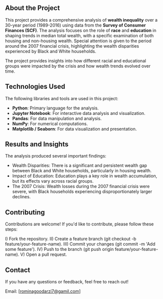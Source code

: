 ## **About the Project**

This project provides a comprehensive analysis of **wealth inequality** over a 30-year period (1989-2016) using data from the **Survey of Consumer Finances (SCF)**. The analysis focuses on the role of **race** and **education** in shaping trends in median total wealth, with a specific examination of both housing and non-housing wealth. Special attention is given to the period around the 2007 financial crisis, highlighting the wealth disparities experienced by Black and White households.  

The project provides insights into how different racial and educational groups were impacted by the crisis and how wealth trends evolved over time.  


## **Technologies Used**

The following libraries and tools are used in this project:  
- **Python**: Primary language for the analysis.  
- **Jupyter Notebook**: For interactive data analysis and visualization.  
- **Pandas**: For data manipulation and analysis.  
- **NumPy**: For numerical computations.  
- **Matplotlib / Seaborn**: For data visualization and presentation.  


## **Results and Insights**

The analysis produced several important findings:

- Wealth Disparities: There is a significant and persistent wealth gap between Black and White households, particularly in housing wealth.
- Impact of Education: Education plays a key role in wealth accumulation, but its effects vary across racial groups.
- The 2007 Crisis: Wealth losses during the 2007 financial crisis were severe, with Black households experiencing disproportionately larger declines.


## **Contributing**

Contributions are welcome! If you'd like to contribute, please follow these steps:

I) Fork the repository.
II) Create a feature branch (git checkout -b feature/your-feature-name).
III) Commit your changes (git commit -m 'Add some feature').
IV) Push to the branch (git push origin feature/your-feature-name).
V) Open a pull request.


## **Contact**

If you have any questions or feedback, feel free to reach out!

Email: [rominagoodarzi7@gamil.com]

